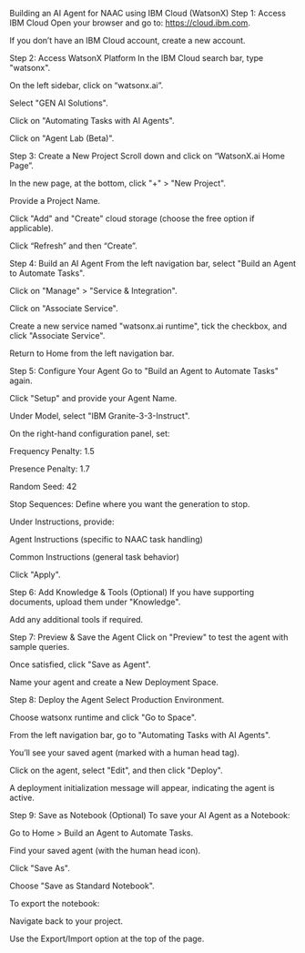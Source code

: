 Building an AI Agent for NAAC using IBM Cloud (WatsonX)
Step 1: Access IBM Cloud
Open your browser and go to: https://cloud.ibm.com.

If you don’t have an IBM Cloud account, create a new account.

Step 2: Access WatsonX Platform
In the IBM Cloud search bar, type "watsonx".

On the left sidebar, click on “watsonx.ai”.

Select "GEN AI Solutions".

Click on "Automating Tasks with AI Agents".

Click on "Agent Lab (Beta)".

Step 3: Create a New Project
Scroll down and click on “WatsonX.ai Home Page”.

In the new page, at the bottom, click "+" > "New Project".

Provide a Project Name.

Click "Add" and "Create" cloud storage (choose the free option if applicable).

Click “Refresh” and then “Create”.

Step 4: Build an AI Agent
From the left navigation bar, select "Build an Agent to Automate Tasks".

Click on "Manage" > "Service & Integration".

Click on "Associate Service".

Create a new service named "watsonx.ai runtime", tick the checkbox, and click "Associate Service".

Return to Home from the left navigation bar.

Step 5: Configure Your Agent
Go to "Build an Agent to Automate Tasks" again.

Click "Setup" and provide your Agent Name.

Under Model, select "IBM Granite-3-3-Instruct".

On the right-hand configuration panel, set:

Frequency Penalty: 1.5

Presence Penalty: 1.7

Random Seed: 42

Stop Sequences: Define where you want the generation to stop.

Under Instructions, provide:

Agent Instructions (specific to NAAC task handling)

Common Instructions (general task behavior)

Click "Apply".

Step 6: Add Knowledge & Tools (Optional)
If you have supporting documents, upload them under "Knowledge".

Add any additional tools if required.

Step 7: Preview & Save the Agent
Click on "Preview" to test the agent with sample queries.

Once satisfied, click "Save as Agent".

Name your agent and create a New Deployment Space.

Step 8: Deploy the Agent
Select Production Environment.

Choose watsonx runtime and click "Go to Space".

From the left navigation bar, go to "Automating Tasks with AI Agents".

You’ll see your saved agent (marked with a human head tag).

Click on the agent, select "Edit", and then click "Deploy".

A deployment initialization message will appear, indicating the agent is active.

Step 9: Save as Notebook (Optional)
To save your AI Agent as a Notebook:

Go to Home > Build an Agent to Automate Tasks.

Find your saved agent (with the human head icon).

Click "Save As".

Choose "Save as Standard Notebook".

To export the notebook:

Navigate back to your project.

Use the Export/Import option at the top of the page.
